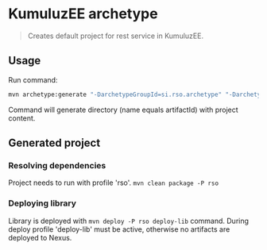 # KumuluzEE archetype
> Creates default project for rest service in KumuluzEE.

## Usage

Run command:
```bash
mvn archetype:generate "-DarchetypeGroupId=si.rso.archetype" "-DarchetypeArtifactId=rso-archetype" "-DarchetypeVersion=1.8.0" "-DgroupId=si.rso.sample" "-DartifactId=sample-project" "-Dversion=1.0.0-SNAPSHOT"
```

Command will generate directory (name equals artifactId) with project content.

## Generated project

### Resolving dependencies

Project needs to run with profile 'rso'. `mvn clean package -P rso`

### Deploying library

Library is deployed with `mvn deploy -P rso deploy-lib` command. During deploy profile 'deploy-lib' must be active, otherwise no artifacts are deployed to Nexus.

